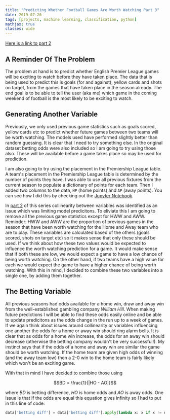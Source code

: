 ```yaml
---
title: "Predicting Whether Football Games Are Worth Watching Part 3"
date: 2019-07-26
tags: [projects, machine learning, classification, python]
mathjax: true
classes: wide
---
```


[Here is a link to part 2](http://sjhatfield.github.io/EPL_2)

## A Reminder Of The Problem

The problem at hand is to predict whether English Premier League games will be exciting to watch before they have taken place. The data that is being used to predict this is goals (for and against), yellow cards and shots on target, from the games that have taken place in the season already. The end goal is to be able to tell the user (aka me) which game in the coming weekend of football is the most likely to be exciting to watch.

## Generating Another Variable

Previously, we only used previous game statistics such as goals scored, yellow cards etc to predict whether future games between two teams will be worth watching. The models used have performed slightly better than random guessing. It is clear that I need to try something else. In the original dataset betting odds were also included so I am going to try using those also. These will be available before a game takes place so may be used for prediction.

I am also going to try using the placement in the Premiership League table. A team's placement in the Premiership League table is determined by the number of points they have. I was able to use all previous fixtures from the current season to populate a dictionary of points for each team. Then I added two columns to the data, `HP` (home points) and `AP` (away points). You can see how I did this by checking out the [Jupyter Notebook](https://github.com/sjhatfield/worthwatching/blob/master/Team_Points.ipynb).

In [part 2](http://sjhatfield.github.io/EPL_2) of this series collinearity between variables was identified as an issue which was limiting model predicitons. To eliviate this I am going to remove all the previous game statistics except for HWW and AWW. Reminder: HWW and AWW are the proportion of previous games in the season that have been worth watching for the Home and Away team who are to play. These variables are calculated based of the others (goals scored, shots on target etc) so it makes sense that only these should be used. If we think about how these two values would be expected to influence the worth watching prediction for a game. It would make sense that if both these are low, we would expect a game to have a low chance of being worth watching. On the other hand, if two teams have a high value for each we would expect the game to have a higher chance of being worth watching. With this in mind, I decided to combine these two variables into a single one, by adding them together.

## The Betting Variable

All previous seasons had odds available for a home win, draw and away win from the well-established gambling company *William Hill*. When making future predictions I will be able to find these odds easily online and be able to update predicitons as the odds change in the run up to a week of games. If we again think about issues around collinearity or variables influencing one another the odds for a home or away win should ring alarm bells. It is clear that as odds for a home win increase, the odds for an away win should decrease (otherwise the betting company wouldn't be very successful!).  My instinct says that if the odds of a home and away win are similar the game should be worth watching. If the home team are given high odds of winning (and the away team low) then a 2-0 win to the home team is fairly likely which won't be an exciting game.

With that in mind I have decided to combine those using 

$$BD = \frac{1}{|HO - AO|}$$

where $BD$ is betting difference, $HO$ is home odds and $AO$ is away odds. One issue is that if the odds are equal this equation gives infinity so I had to put in this line of code:

```python
data['betting diff'] = data['betting diff'].apply(lambda x: x if x != np.inf else 0.01)
```